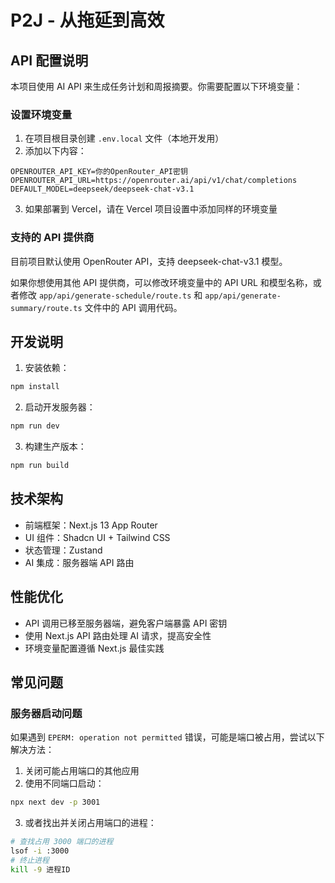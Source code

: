# P2J - 从拖延到高效

## API 配置说明

本项目使用 AI API 来生成任务计划和周报摘要。你需要配置以下环境变量：

### 设置环境变量

1. 在项目根目录创建 `.env.local` 文件（本地开发用）
2. 添加以下内容：

```
OPENROUTER_API_KEY=你的OpenRouter_API密钥
OPENROUTER_API_URL=https://openrouter.ai/api/v1/chat/completions
DEFAULT_MODEL=deepseek/deepseek-chat-v3.1
```

3. 如果部署到 Vercel，请在 Vercel 项目设置中添加同样的环境变量

### 支持的 API 提供商

目前项目默认使用 OpenRouter API，支持 deepseek-chat-v3.1 模型。

如果你想使用其他 API 提供商，可以修改环境变量中的 API URL 和模型名称，或者修改 `app/api/generate-schedule/route.ts` 和 `app/api/generate-summary/route.ts` 文件中的 API 调用代码。

## 开发说明

1. 安装依赖：
```bash
npm install
```

2. 启动开发服务器：
```bash
npm run dev
```

3. 构建生产版本：
```bash
npm run build
```

## 技术架构

- 前端框架：Next.js 13 App Router
- UI 组件：Shadcn UI + Tailwind CSS
- 状态管理：Zustand
- AI 集成：服务器端 API 路由

## 性能优化

- API 调用已移至服务器端，避免客户端暴露 API 密钥
- 使用 Next.js API 路由处理 AI 请求，提高安全性
- 环境变量配置遵循 Next.js 最佳实践

## 常见问题

### 服务器启动问题

如果遇到 `EPERM: operation not permitted` 错误，可能是端口被占用，尝试以下解决方法：

1. 关闭可能占用端口的其他应用
2. 使用不同端口启动：
```bash
npx next dev -p 3001
```

3. 或者找出并关闭占用端口的进程：
```bash
# 查找占用 3000 端口的进程
lsof -i :3000
# 终止进程
kill -9 进程ID
```
